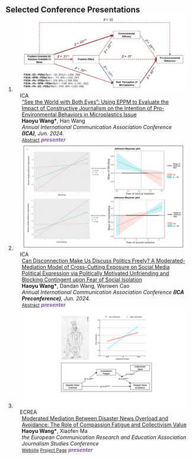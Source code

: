 <h2 id="publications" style="margin: 2px 0px -15px;">Selected Conference Presentations</h2>

<div class="publications">
<ol class="bibliography">

<!-- 
<li>
<div class="pub-row">

  <div class="col-sm-3 abbr" style="position: relative;padding-right: 15px;padding-left: 15px;">
    <img src="assets/img/principalmanifold.png" class="teaser img-fluid z-depth-1">
    <abbr class="badge">ICA</abbr>
  </div>

  <div class="col-sm-9" style="position: relative;padding-right: 15px;padding-left: 20px;">
    <div class="title"><a href="https://arxiv.org/abs/2306.06534">Principal and Self-Consistent Positive Semi-Defnite Manifolds</a></div>
    <div class="author"><strong>Hanchao Zhang, Thaddeus Tarpey</strong></div>
    <div class="periodical"><em>arXiv <strong>(arXiv)</strong>, Aug. 2023.</em></div>
    <div class="links">
    <a href="assets/files/single.html" class="btn btn-sm z-depth-0" role="button" target="_blank" style="font-size:12px;">Website</a>
      <a href="https://arxiv.org/pdf/2306.06534.pdf" class="btn btn-sm z-depth-0" role="button" target="_blank" style="font-size:12px;">PDF</a>
      <a href="https://github.com/Hanchao-Zhang/Self-Consistency-Clustering" class="btn btn-sm z-depth-0" role="button" target="_blank" style="font-size:12px;">GitHub</a>
      <a href="https://pypi.org/project/KTensors/" class="btn btn-sm z-depth-0" role="button" target="_blank" style="font-size:12px;">Package</a>
      <a href="assets/files/KTensors.bib" class="btn btn-sm z-depth-0" role="button" target="_blank" style="font-size:12px;">BibTeX</a>
      <strong><i style="color:#7b5aa6">arXiv.org</i></strong>
    </div>
  </div>
</div>
</li> -->


<li>
<div class="pub-row">

  <div class="col-sm-3 abbr" style="position: relative;padding-right: 15px;padding-left: 15px;">
    <img src="assets/peb.png" class="teaser img-fluid z-depth-1">
    <abbr class="badge">ICA</abbr>
  </div>

  <div class="col-sm-9" style="position: relative;padding-right: 15px;padding-left: 20px;">
    <div class="title"><a href="assets/PEBs.pdf">“See the World with Both Eyes”: Using EPPM to Evaluate the Impact of Constructive
Journalism on the Intention of Pro-Environmental Behaviors in Microplastics Issue</a></div>
    <div class="author"><strong>Haoyu Wang*</strong>, Han Wang</div>
    <div class="periodical"><em>Annual International Communication Association Conference <strong>(ICA)</strong>, Jun. 2024.</em></div>
    <div class="links">
      <a href="assets/PEBs.pdf" class="btn btn-sm z-depth-0" role="button" target="_blank" style="font-size:12px;">Abstract</a>
      <strong><i style="color:#7b5aa6">presenter</i></strong>
    </div>
  </div>
</div>
</li>


<li>
<div class="pub-row">

  <div class="col-sm-3 abbr" style="position: relative;padding-right: 15px;padding-left: 15px;">
    <img src="assets/unfriend.png" class="teaser img-fluid z-depth-1">
    <abbr class="badge">ICA</abbr>
  </div>

  <div class="col-sm-9" style="position: relative;padding-right: 15px;padding-left: 20px;">
    <div class="title"><a href="assets/unfriending.pdf">Can Disconnection Make Us Discuss Politics Freely? A Moderated-Mediation Model of Cross-Cutting Exposure on Social Media Political Expression via Politically Motivated Unfriending and Blocking Contingent upon Fear of Social Isolation</a></div>
    <div class="author"><strong>Haoyu Wang*</strong>, Dandan Wang, Wenwen Cao</div>
    <div class="periodical"><em>Annual International Communication Association Conference <strong>(ICA Preconference)</strong>, Jun. 2024.</em></div>
    <div class="links">
      <a href="assets、unfriending.pdf" class="btn btn-sm z-depth-0" role="button" target="_blank" style="font-size:12px;">Abstract</a>
      <strong><i style="color:#7b5aa6">presenter</i></strong>
    </div>
  </div>
</div>
</li>
  

<li>
<div class="pub-row">

  <div class="col-sm-3 abbr" style="position: relative;padding-right: 15px;padding-left: 15px;">
    <img src="assets/disaster2.png" class="teaser img-fluid z-depth-1">
    <abbr class="badge">ECREA</abbr>
  </div>

  <div class="col-sm-9" style="position: relative;padding-right: 15px;padding-left: 20px;">
    <div class="title"><a href="https://americanhealth.jhu.edu/open-case-studies" target="_blank">Moderated Mediation Between Disaster News Overload and Avoidance: The Role of Compassion Fatigue and Collectivism Value</a></div>
    <div class="author"><strong>Haoyu Wang*</strong>, Xiaofen Ma </div>
    <div class="periodical"><em>the European Communication Research and Education Association Journalism Studies Conference</em></div>
    <div class="links">
      <a href="https://americanhealth.jhu.edu/open-case-studies" class="btn btn-sm z-depth-0" role="button" target="_blank" style="font-size:12px;">Website</a>
      <a href="https://www.opencasestudies.org" class="btn btn-sm z-depth-0" role="button" target="_blank" style="font-size:12px;">Project Page</a>
      <strong><i style="color:#7b5aa6">presenter</i></strong>
    </div>
  </div>
</div>
</li>
  
<br>

</ol>
</div>
